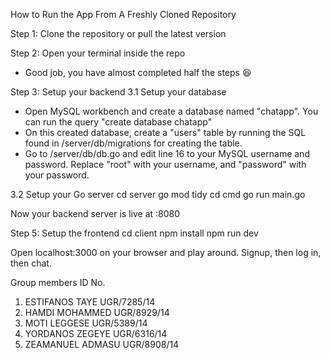 How to Run the App From A Freshly Cloned Repository

Step 1: Clone the repository or pull the latest version

Step 2: Open your terminal inside the repo
 * Good job, you have almost completed half the steps 😆

Step 3: Setup your backend
3.1 Setup your database
* Open MySQL workbench and create a database named "chatapp".
    You can run the query "create database chatapp"
* On this created database, create a "users" table by running the SQL found in /server/db/migrations for creating the table.
* Go to /server/db/db.go and edit line 16 to your MySQL username and password. Replace "root" with your username, and "password" with your password.

3.2 Setup your Go server 
cd server
go mod tidy
cd cmd
go run main.go

Now your backend server is live at :8080

Step 5: Setup the frontend
cd client
npm install
npm run dev

Open localhost:3000 on your browser and play around. Signup, then log in, then chat.

 Group members             ID No.
1. ESTIFANOS TAYE        UGR/7285/14
2. HAMDI MOHAMMED        UGR/8929/14
3. MOTI LEGGESE          UGR/5389/14
4. YORDANOS ZEGEYE       UGR/6316/14
5. ZEAMANUEL ADMASU      UGR/8908/14 